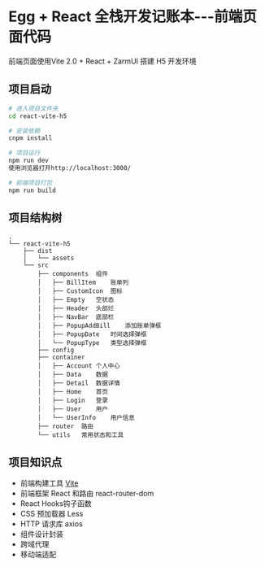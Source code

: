 # Egg + React 全栈开发记账本---前端页面代码

前端页面使用Vite 2.0 + React + ZarmUI 搭建 H5 开发环境


## 项目启动

```bash
# 进入项目文件夹
cd react-vite-h5

# 安装依赖
cnpm install

# 项目运行
npm run dev
使用浏览器打开http://localhost:3000/

# 前端项目打包
npm run build
```
## 项目结构树
```
.
└── react-vite-h5
    ├── dist
    │   └── assets
    └── src
        ├── components  组件
        │   ├── BillItem	账单列
        │   ├── CustomIcon	图标
        │   ├── Empty	空状态
        │   ├── Header	头部烂
        │   ├── NavBar	底部栏
        │   ├── PopupAddBill	添加账单弹框
        │   ├── PopupDate	时间选择弹框
        │   └── PopupType	类型选择弹框
        ├── config
        ├── container
        │   ├── Account	个人中心
        │   ├── Data	数据
        │   ├── Detail	数据详情
        │   ├── Home	首页
        │   ├── Login	登录
        │   ├── User	用户
        │   └── UserInfo	用户信息
        ├── router	路由
        └── utils	常用状态和工具
```
## 项目知识点
- 前端构建工具 [Vite](https://cn.vitejs.dev/)
- 前端框架 React 和路由 react-router-dom
- React Hooks钩子函数
- CSS 预加载器 Less
- HTTP 请求库 axios
- 组件设计封装
- 跨域代理
- 移动端适配
